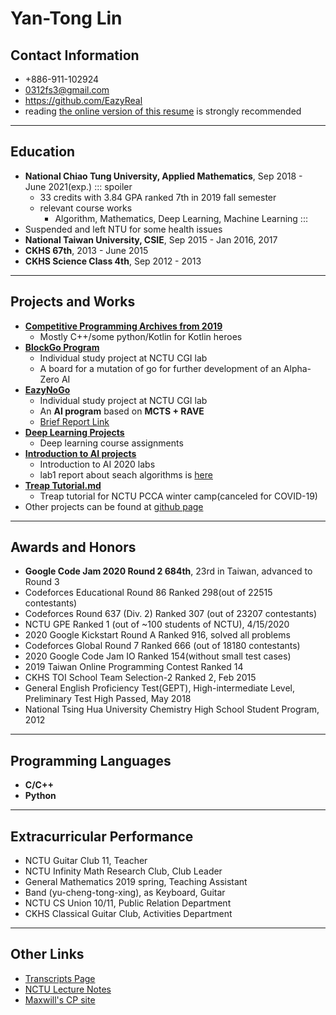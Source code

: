 # Yan-Tong Lin

## Contact Information

* +886-911-102924
* 0312fs3@gmail.com
* https://github.com/EazyReal
* reading [the online version of this resume](https://hackmd.io/WwzUYXj1QHyzLI0_PQcWIw) is strongly recommended

---

## Education

* **National Chiao Tung University, Applied Mathematics**, Sep 2018 - June 2021(exp.)
    ::: spoiler
    * 33 credits with 3.84 GPA ranked 7th in 2019 fall semester
    * relevant course works
        * Algorithm, Mathematics, Deep Learning, Machine Learning
    :::
* Suspended and left NTU for some health issues
* **National Taiwan University, CSIE**, Sep 2015 - Jan 2016, 2017
* **CKHS 67th**, 2013 - June 2015
* **CKHS Science Class 4th**, Sep 2012 - 2013

---

## Projects and Works

* [**Competitive Programming Archives from 2019**](https://github.com/EazyReal/CompetitveProgramming)
    * Mostly C++/some python/Kotlin for Kotlin heroes
* [**BlockGo Program**](https://github.com/EazyReal/BlockGoZero)
    * Individual study project at NCTU CGI lab
    * A board for a mutation of go for further development of an Alpha-Zero AI
* [**EazyNoGo**](https://github.com/EazyReal/EazyNoGo)
    * Individual study project at NCTU CGI lab
    * An **AI program** based on **MCTS + RAVE**
    * [Brief Report Link](https://github.com/EazyReal/NCTU2019fall-reports/blob/master/cgilab/Indivisual%20Study%202019%20spring%20at%20CGI%20lab%20report.pptx)
* [**Deep Learning Projects**](https://github.com/EazyReal/NCTU2019fall_DeepLearning/blob/master/HW3/HW3%20Report.pdf)
    * Deep learning course assignments
* [**Introduction to AI projects**](https://github.com/EazyReal/Intro2AI-2020spring)
    * Introduction to AI 2020 labs
    * lab1 report about seach algorithms is [here](https://github.com/EazyReal/Intro2AI-2020spring/blob/master/lab1/AI_lab1_0712238.pdf)
* [**Treap Tutorial.md**](https://hackmd.io/9Hw3BAv8RhecludOcMEsvw)
    * Treap tutorial for NCTU PCCA winter camp(canceled for COVID-19)
* Other projects can be found at [github page](https://github.com/EazyReal)

---

## Awards and Honors
* **Google Code Jam 2020 Round 2 684th**, 23rd in Taiwan, advanced to Round 3
* Codeforces Educational Round 86 Ranked 298(out of 22515 contestants)
* Codeforces Round 637 (Div. 2) Ranked 307 (out of 23207 contestants)
* NCTU GPE Ranked 1 (out of ~100 students of NCTU), 4/15/2020
* 2020 Google Kickstart Round A Ranked 916, solved all problems
* Codeforces Global Round 7 Ranked 666 (out of 18180 contestants)
* 2020 Google Code Jam IO Ranked 154(without small test cases)
* 2019 Taiwan Online Programming Contest Ranked 14
* CKHS TOI School Team Selection-2 Ranked 2, Feb 2015 
* General English Proficiency Test(GEPT), High-intermediate Level, Preliminary Test High Passed, May 2018 
* National Tsing Hua University Chemistry High School Student Program, 2012

---

## Programming Languages

* **C/C++**
* **Python**

---

## Extracurricular Performance

* NCTU Guitar Club 11, Teacher
* NCTU Infinity Math Research Club, Club Leader
* General Mathematics 2019 spring, Teaching Assistant
* Band (yu-cheng-tong-xing), as Keyboard, Guitar
* NCTU CS Union 10/11, Public Relation Department
* CKHS Classical Guitar Club, Activities Department 

---

## Other Links
* [Transcripts Page](https://hackmd.io/uZOcVjC2TeG3o9igFWa-JA)
* [NCTU Lecture Notes](https://hackmd.io/r-CG8R7xTZ2S3pRa6JD9FA)
* [Maxwill's CP site](https://hackmd.io/okb8VJY1SXqK320--sSOdg)